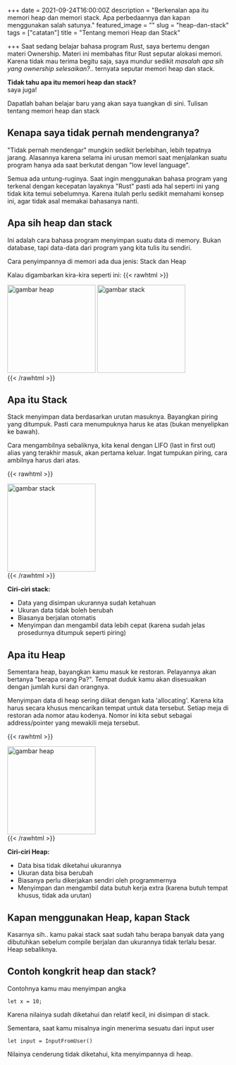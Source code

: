 +++
date = 2021-09-24T16:00:00Z
description = "Berkenalan apa itu memori heap dan memori stack. Apa perbedaannya dan kapan menggunakan salah satunya."
featured_image = ""
slug = "heap-dan-stack"
tags = ["catatan"]
title = "Tentang memori Heap dan Stack"

+++
Saat sedang belajar bahasa program Rust, saya bertemu dengan materi Ownership. Materi ini membahas fitur Rust seputar alokasi memori. Karena tidak mau terima begitu saja, saya mundur sedikit _masalah apa sih yang ownership selesaikan?_.. ternyata seputar memori heap dan stack.

**Tidak tahu apa itu memori heap dan stack?**  
saya juga!

Dapatlah bahan belajar baru yang akan saya tuangkan di sini. Tulisan tentang memori heap dan stack

## Kenapa saya tidak pernah mendengranya?

"Tidak pernah mendengar" mungkin sedikit berlebihan, lebih tepatnya jarang. Alasannya karena selama ini urusan memori saat menjalankan suatu program hanya ada saat  berkutat dengan "low level language".

Semua ada untung-ruginya. Saat ingin menggunakan bahasa program yang terkenal dengan kecepatan layaknya "Rust" pasti ada hal seperti ini yang tidak kita temui sebelumnya. Karena itulah perlu sedikit memahami konsep ini, agar tidak asal memakai bahasanya nanti.

## Apa sih heap dan stack

Ini adalah cara bahasa program menyimpan suatu data di memory. Bukan database, tapi data-data dari program yang kita tulis itu sendiri.

Cara penyimpannya di memori ada dua jenis: Stack dan Heap

Kalau digambarkan kira-kira seperti ini:
{{< rawhtml >}}
<div>
<img src="https://i.ibb.co/w64Q6pP/heao.png" alt="gambar heap" width="200" height="200">
<img src="https://i.ibb.co/9cLjzGg/stack.png" alt="gambar stack" width="200" height="200">
</div>
{{< /rawhtml >}}

## Apa itu Stack

Stack menyimpan data berdasarkan urutan masuknya. Bayangkan piring yang ditumpuk. Pasti cara menumpuknya harus ke atas (bukan menyelipkan ke bawah).

Cara mengambilnya sebaliknya, kita kenal dengan LIFO (last in first out) alias yang terakhir masuk, akan pertama keluar. Ingat tumpukan piring, cara ambilnya harus dari atas.

{{< rawhtml >}}
<div>
<img src="https://i.ibb.co/9cLjzGg/stack.png" alt="gambar stack" width="200" height="200">
</div>
{{< /rawhtml >}}

**Ciri-ciri stack:**

* Data yang disimpan ukurannya sudah ketahuan
* Ukuran data tidak boleh berubah
* Biasanya berjalan otomatis
* Menyimpan dan mengambil data lebih cepat (karena sudah jelas prosedurnya ditumpuk seperti piring)

## Apa itu Heap

Sementara heap, bayangkan kamu masuk ke restoran. Pelayannya akan bertanya "berapa orang Pa?". Tempat duduk kamu akan disesuaikan dengan jumlah kursi dan orangnya.

Menyimpan data di heap sering diikat dengan kata 'allocating'. Karena kita harus secara khusus mencarikan tempat untuk data tersebut. Setiap meja di restoran ada nomor atau kodenya. Nomor ini kita sebut sebagai address/pointer yang mewakili meja tersebut.

{{< rawhtml >}}
<div>
<img src="https://i.ibb.co/w64Q6pP/heao.png" alt="gambar heap" width="200" height="200">
</div>
{{< /rawhtml >}}

**Ciri-ciri Heap:**

* Data bisa tidak diketahui ukurannya
* Ukuran data bisa berubah
* Biasanya perlu dikerjakan sendiri oleh programmernya
* Menyimpan dan mengambil data butuh kerja extra (karena butuh tempat khusus, tidak ada urutan)

## Kapan menggunakan Heap, kapan Stack

Kasarnya sih.. kamu pakai stack saat sudah tahu berapa banyak data yang dibutuhkan sebelum compile berjalan dan ukurannya tidak terlalu besar. Heap sebaliknya.

## Contoh kongkrit heap dan stack?

Contohnya kamu mau menyimpan angka

    let x = 10;

Karena nilainya sudah diketahui dan relatif kecil, ini disimpan di stack.

Sementara, saat kamu misalnya ingin menerima sesuatu dari input user

    let input = InputFromUser()

Nilainya cenderung tidak diketahui, kita menyimpannya di heap.